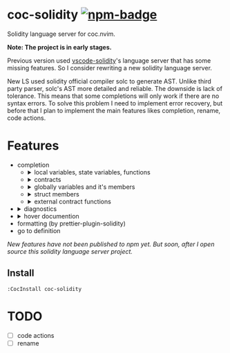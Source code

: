 # coc-solidity [![npm-badge]][npm]

Solidity language server for coc.nvim.

**Note: The project is in early stages.**

Previous version used [vscode-solidity](https://github.com/juanfranblanco/vscode-solidity)'s language server 
that has some missing features. So I consider rewriting a new solidity language server. 
 
New LS used solidity official compiler solc to generate AST. Unlike third party parser, solc's AST more detailed and reliable.
The downside is lack of tolerance. This means that some completions will only work if there are no syntax errors.
To solve this problem I need to implement error recovery, but before that I plan to implement the main features likes
completion, rename, code actions.

# Features

* completion
  - <details>
      <summary>local variables, state variables, functions</summary>
      <img width="645" alt="image" src="https://user-images.githubusercontent.com/1709072/159023964-24d7459f-3dfd-4b5e-8b05-252cb1ea106c.png">
      <img width="645" alt="image" src="https://user-images.githubusercontent.com/1709072/159026179-88253d5f-3391-4165-99f3-0a8a303c7775.png">
    </details>
  - <details>
      <summary>contracts</summary>
      <img width="645" alt="image" src="https://user-images.githubusercontent.com/1709072/159024159-e8993183-c7e1-476a-ae87-91a0bf9b3c89.png">
    </details>
  - <details>
      <summary>globally variables and it's members</summary>
      <img width="645" alt="image" src="https://user-images.githubusercontent.com/1709072/159024903-c30c5dbc-b6d8-4c7f-8d04-18e61140a487.png">
      <img width="645" alt="image" src="https://user-images.githubusercontent.com/1709072/159025055-0ef5e754-761d-4d6b-8236-bce2bd55f9be.png">
    </details>
  - <details>
      <summary>struct members</summary>
      <img width="645" alt="image" src="https://user-images.githubusercontent.com/1709072/159025910-1044db6b-281a-4e86-8099-7dba3bc25e5f.png">
    </details>
  - <details>
      <summary>external contract functions</summary>
      <img width="645" alt="image" src="https://user-images.githubusercontent.com/1709072/159026514-4d178c66-336c-46c3-b647-37d8ed048568.png">
    </details>
* <details>
    <summary>diagnostics</summary>
    <img width="645" alt="image" src="https://user-images.githubusercontent.com/1709072/159026797-af4de669-49ff-4036-b6b0-0ea42a68a019.png">
    <img width="645" alt="image" src="https://user-images.githubusercontent.com/1709072/159026860-13649b4d-8e5a-447c-8c4d-09b18e8ec7d4.png">
  </details>
* <details>
    <summary>hover documention</summary>
    <img width="645" alt="image" src="https://user-images.githubusercontent.com/1709072/159030410-65a68fe6-bc77-45e2-aa8a-b305fbb01b17.png">
  </details>
* formatting (by prettier-plugin-solidity)
* go to definition

*New features have not been published to npm yet. But soon, after I open source this solidity language server project.*

## Install

`:CocInstall coc-solidity`

[npm]: https://www.npmjs.com/package/coc-solidity
[npm-badge]: https://img.shields.io/npm/v/coc-solidity.svg

# TODO

- [ ] code actions
- [ ] rename
